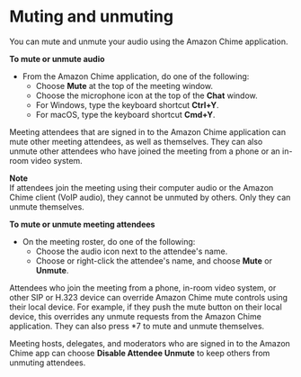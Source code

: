 # Muting and unmuting<a name="chime-mute"></a>

You can mute and unmute your audio using the Amazon Chime application\.

**To mute or unmute audio**
+ From the Amazon Chime application, do one of the following:
  + Choose **Mute** at the top of the meeting window\.
  + Choose the microphone icon at the top of the **Chat** window\.
  + For Windows, type the keyboard shortcut **Ctrl\+Y**\.
  + For macOS, type the keyboard shortcut **Cmd\+Y**\.

Meeting attendees that are signed in to the Amazon Chime application can mute other meeting attendees, as well as themselves\. They can also unmute other attendees who have joined the meeting from a phone or an in\-room video system\.

**Note**  
If attendees join the meeting using their computer audio or the Amazon Chime client \(VoIP audio\), they cannot be unmuted by others\. Only they can unmute themselves\.

**To mute or unmute meeting attendees**
+ On the meeting roster, do one of the following:
  + Choose the audio icon next to the attendee's name\.
  + Choose or right\-click the attendee's name, and choose **Mute** or **Unmute**\.

Attendees who join the meeting from a phone, in\-room video system, or other SIP or H\.323 device can override Amazon Chime mute controls using their local device\. For example, if they push the mute button on their local device, this overrides any unmute requests from the Amazon Chime application\. They can also press \*7 to mute and unmute themselves\. 

Meeting hosts, delegates, and moderators who are signed in to the Amazon Chime app can choose **Disable Attendee Unmute** to keep others from unmuting attendees\.
